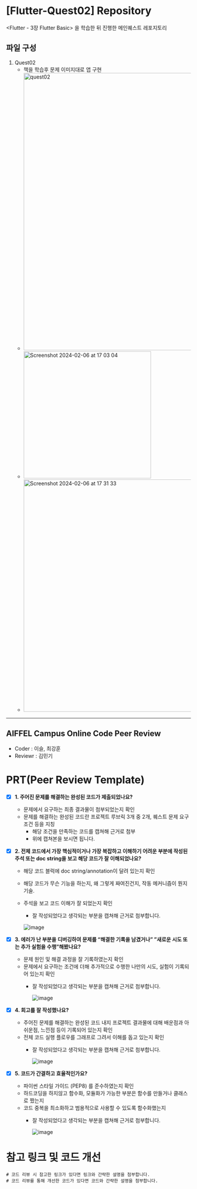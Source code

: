 # [Flutter-Quest02] Repository

<Flutter - 3장 Flutter Basic> 을 학습한 뒤 진행한 메인퀘스트 레포지토리

## 파일 구성

1. Quest02
   - 책을 학습후 문제 이미지대로 앱 구현
   - <img width="757" alt="quest02" src="https://github.com/seulwithlove/aiffel_core_7th/assets/140625136/7e2259e2-cb39-40ca-9bc1-988a95a42811">
   - <img width="347" alt="Screenshot 2024-02-06 at 17 03 04" src="https://github.com/seulwithlove/aiffel_core_7th/assets/140625136/afb3f57f-f72c-4660-8d08-c442ed6cda48">
   - <img width="634" alt="Screenshot 2024-02-06 at 17 31 33" src="https://github.com/seulwithlove/aiffel_core_7th/assets/140625136/07961fb6-436a-4db2-92a7-7df5ca72feba">





---

## AIFFEL Campus Online Code Peer Review

- Coder : 이슬, 최강훈
- Reviewr : 김민기


# PRT(Peer Review Template)
- [X]  **1. 주어진 문제를 해결하는 완성된 코드가 제출되었나요?**
    - 문제에서 요구하는 최종 결과물이 첨부되었는지 확인
    - 문제를 해결하는 완성된 코드란 프로젝트 루브릭 3개 중 2개, 
    퀘스트 문제 요구조건 등을 지칭
        - 해당 조건을 만족하는 코드를 캡쳐해 근거로 첨부
        - 위에 캡쳐본을 보시면 됩니다.
    
- [X]  **2. 전체 코드에서 가장 핵심적이거나 가장 복잡하고 이해하기 어려운 부분에 작성된 
주석 또는 doc string을 보고 해당 코드가 잘 이해되었나요?**
    - 해당 코드 블럭에 doc string/annotation이 달려 있는지 확인
    - 해당 코드가 무슨 기능을 하는지, 왜 그렇게 짜여진건지, 작동 메커니즘이 뭔지 기술.
    - 주석을 보고 코드 이해가 잘 되었는지 확인
        - 잘 작성되었다고 생각되는 부분을 캡쳐해 근거로 첨부합니다.
          
         ![image](https://github.com/NeatyNut/choikang/assets/89675001/60777d15-c4df-47dc-8aef-8c981b7d093f)

        
- [X]  **3. 에러가 난 부분을 디버깅하여 문제를 “해결한 기록을 남겼거나” 
”새로운 시도 또는 추가 실험을 수행”해봤나요?**
    - 문제 원인 및 해결 과정을 잘 기록하였는지 확인
    - 문제에서 요구하는 조건에 더해 추가적으로 수행한 나만의 시도, 
    실험이 기록되어 있는지 확인
        - 잘 작성되었다고 생각되는 부분을 캡쳐해 근거로 첨부합니다.
          
          ![image](https://github.com/NeatyNut/choikang/assets/89675001/c5046740-c553-4168-858c-97d36a34385d)


- [X]  **4. 회고를 잘 작성했나요?**
    - 주어진 문제를 해결하는 완성된 코드 내지 프로젝트 결과물에 대해
    배운점과 아쉬운점, 느낀점 등이 기록되어 있는지 확인
    - 전체 코드 실행 플로우를 그래프로 그려서 이해를 돕고 있는지 확인
        - 잘 작성되었다고 생각되는 부분을 캡쳐해 근거로 첨부합니다.
          
          ![image](https://github.com/NeatyNut/choikang/assets/89675001/5abe5c3b-c9fb-430b-ba78-80ee06c2ed1c)

          
- [X]  **5. 코드가 간결하고 효율적인가요?**
    - 파이썬 스타일 가이드 (PEP8) 를 준수하였는지 확인
    - 하드코딩을 하지않고 함수화, 모듈화가 가능한 부분은 함수를 만들거나 클래스로 짰는지
    - 코드 중복을 최소화하고 범용적으로 사용할 수 있도록 함수화했는지
        - 잘 작성되었다고 생각되는 부분을 캡쳐해 근거로 첨부합니다.
          
          ![image](https://github.com/NeatyNut/choikang/assets/89675001/f39e550e-92da-4540-9081-7c0dc94bac91)

          
# 참고 링크 및 코드 개선
```
# 코드 리뷰 시 참고한 링크가 있다면 링크와 간략한 설명을 첨부합니다.
# 코드 리뷰를 통해 개선한 코드가 있다면 코드와 간략한 설명을 첨부합니다.
```
